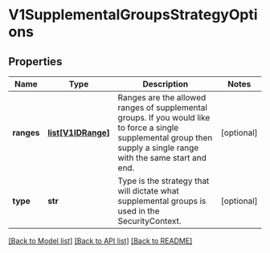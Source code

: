 # V1SupplementalGroupsStrategyOptions

## Properties
Name | Type | Description | Notes
------------ | ------------- | ------------- | -------------
**ranges** | [**list[V1IDRange]**](V1IDRange.md) | Ranges are the allowed ranges of supplemental groups.  If you would like to force a single supplemental group then supply a single range with the same start and end. | [optional] 
**type** | **str** | Type is the strategy that will dictate what supplemental groups is used in the SecurityContext. | [optional] 

[[Back to Model list]](../README.md#documentation-for-models) [[Back to API list]](../README.md#documentation-for-api-endpoints) [[Back to README]](../README.md)


